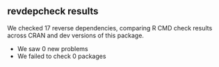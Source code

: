 ## revdepcheck results

We checked 17 reverse dependencies, comparing R CMD check results across CRAN and dev versions of this package.

 * We saw 0 new problems
 * We failed to check 0 packages
